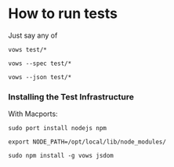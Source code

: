 # How to run tests

Just say any of

    vows test/*

    vows --spec test/*

    vows --json test/*

### Installing the Test Infrastructure

With Macports:

    sudo port install nodejs npm

    export NODE_PATH=/opt/local/lib/node_modules/

    sudo npm install -g vows jsdom
